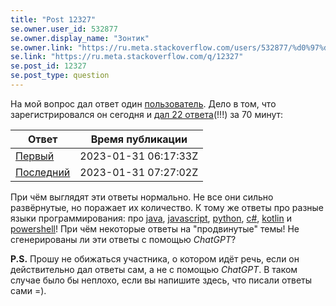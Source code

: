 ```yaml
---
title: "Post 12327"
se.owner.user_id: 532877
se.owner.display_name: "Зонтик"
se.owner.link: "https://ru.meta.stackoverflow.com/users/532877/%d0%97%d0%be%d0%bd%d1%82%d0%b8%d0%ba"
se.link: "https://ru.meta.stackoverflow.com/q/12327"
se.post_id: 12327
se.post_type: question
---
```

<p>На мой вопрос дал ответ один <a href="https://ru.stackoverflow.com/users/540296/andrei-popruha">пользователь</a>. Дело в том, что зарегистрировался он сегодня и <a href="https://ru.stackoverflow.com/users/540296/andrei-popruha?tab=answers">дал 22 ответа</a>(!!!) за 70 минут:</p>
<div class="s-table-container">
<table class="s-table">
<thead>
<tr>
<th>Ответ</th>
<th>Время публикации</th>
</tr>
</thead>
<tbody>
<tr>
<td><a href="https://ru.stackoverflow.com/a/1491546">Первый</a></td>
<td>2023-01-31 06:17:33Z</td>
</tr>
<tr>
<td><a href="https://ru.stackoverflow.com/a/1491581">Последний</a></td>
<td>2023-01-31 07:27:02Z</td>
</tr>
</tbody>
</table>
</div>
<p>При чём выглядят эти ответы нормально. Не все они сильно развёрнутые, но поражает их количество. К тому же ответы про разные языки программирования: про <a href="https://ru.stackoverflow.com/questions/tagged/java" class="post-tag" title="показать вопросы с меткой [java]" aria-label="показать вопросы с меткой [java]" rel="tag" aria-labelledby="java-container">java</a>, <a href="https://ru.stackoverflow.com/questions/tagged/javascript" class="post-tag" title="показать вопросы с меткой [javascript]" aria-label="показать вопросы с меткой [javascript]" rel="tag" aria-labelledby="javascript-container">javascript</a>, <a href="https://ru.stackoverflow.com/questions/tagged/python" class="post-tag" title="показать вопросы с меткой [python]" aria-label="показать вопросы с меткой [python]" rel="tag" aria-labelledby="python-container">python</a>, <a href="https://ru.stackoverflow.com/questions/tagged/%d1%81%23" class="post-tag" title="показать вопросы с меткой [с#]" aria-label="показать вопросы с меткой [с#]" rel="tag" aria-labelledby="с#-container">с#</a>, <a href="https://ru.stackoverflow.com/questions/tagged/kotlin" class="post-tag" title="показать вопросы с меткой [kotlin]" aria-label="показать вопросы с меткой [kotlin]" rel="tag" aria-labelledby="kotlin-container">kotlin</a> и <a href="https://ru.stackoverflow.com/questions/tagged/powershell" class="post-tag" title="показать вопросы с меткой [powershell]" aria-label="показать вопросы с меткой [powershell]" rel="tag" aria-labelledby="powershell-container">powershell</a>! При чём некоторые ответы на &quot;продвинутые&quot; темы! Не сгенерированы ли эти ответы с помощью <em>ChatGPT</em>?</p>
<p><strong>P.S.</strong> Прошу не обижаться участника, о котором идёт речь, если он действительно дал ответы сам, а не с помощью <em>ChatGPT</em>. В таком случае было бы неплохо, если вы напишите здесь, что писали ответы сами =).</p>
